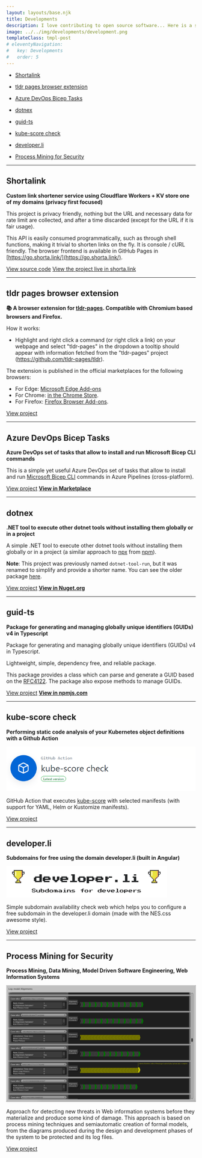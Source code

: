 ```yaml
---
layout: layouts/base.njk
title: Developments
description: I love contributing to open source software... Here is a short brief about my contributions
image: ../../img/developments/development.png
templateClass: tmpl-post
# eleventyNavigation:
#   key: Developments
#   order: 5
---
```


* [ Shortalink ](#shortalink)

* [ tldr pages browser extension ](#tldr-pages-browser-extension)

* [ Azure DevOps Bicep Tasks ](#azure-devops-bicep-tasks)

* [ dotnex ](#dotnex)

* [ guid-ts ](#guid-ts)

* [ kube-score check ](#kube-score-check)

* [ developer.li ](#developerli)

* [ Process Mining for Security ](#process-mining-for-security)

-----------

## Shortalink

**Custom link shortener service using Cloudflare Workers + KV store one of my domains (privacy first focused)**

This project is privacy friendly, nothing but the URL and necessary data for rate limit are collected, and after a time discarded (except for the URL if it is fair usage).

This API is easily consumed programmatically, such as through shell functions, making it trivial to shorten links on the fly. It is console / cURL friendly.
The browser frontend is available in GitHub Pages in [https://go.shorta.link/](https://go.shorta.link/).

[View source code](https://github.com/piraces/shorta.link)
[View the project live in shorta.link](https://shorta.link/)

-----------

## tldr pages browser extension

**📚 A browser extension for [tldr-pages](https://github.com/tldr-pages/tldr). Compatible with Chromium based browsers and Firefox.**

How it works:
- Highlight and right click a command (or right click a link) on your webpage and select "tldr-pages" in the dropdown a tooltip should appear with information fetched from the "tldr-pages" project (https://github.com/tldr-pages/tldr).

The extension is published in the official marketplaces for the following browsers:

- For Edge: [Microsoft Edge Add-ons](https://microsoftedge.microsoft.com/addons/detail/tldr-pages/hbplonhehblpcghgkhnjepdbohbpkoak)
- For Chrome: [in the Chrome Store](https://chrome.google.com/webstore/detail/tldr-pages/fcccijijdgmmcjnifgdhcmepnkcdingf).
- For Firefox: [Firefox Browser Add-ons](https://addons.mozilla.org/es/firefox/addon/tldr-pages/).

[View project](https://github.com/piraces/dotnex)

-----------

## Azure DevOps Bicep Tasks

**Azure DevOps set of tasks that allow to install and run Microsoft Bicep CLI commands**

This is a simple yet useful Azure DevOps set of tasks that allow to install and run [Microsoft Bicep CLI](https://github.com/Azure/bicep) commands in Azure Pipelines (cross-platform).


[View project](https://github.com/piraces/azure-devops-bicep-task/)
[**View in Marketplace**](https://marketplace.visualstudio.com/items?itemName=piraces.bicep-tasks)

-----------

## dotnex

**.NET tool to execute other dotnet tools without installing them globally or in a project**

A simple .NET tool to execute other dotnet tools without installing them globally or in a project (a similar approach to [npx](https://www.npmjs.com/package/npx) from [npm](https://www.npmjs.com/)).

**Note**: This project was previously named `dotnet-tool-run`, but it was renamed to simplify and provide a shorter name. You can see the older package [here](https://www.nuget.org/packages/dotnet-tool-run/).

[View project](https://github.com/piraces/dotnex)
[**View in Nuget.org**](https://www.nuget.org/packages/dotnex/)

-----------

## guid-ts

**Package for generating and managing globally unique identifiers (GUIDs) v4 in Typescript**

Package for generating and managing globally unique identifiers (GUIDs) v4 in Typescript.

Lightweight, simple, dependency free, and reliable package.

This package provides a class which can parse and generate a GUID based on the [RFC4122](https://www.ietf.org/rfc/rfc4122.txt).
The package also expose methods to manage GUIDs.


[View project](https://github.com/piraces/guid-ts)
[**View in npmjs.com**](https://www.npmjs.com/package/guid-ts)

-----------

## kube-score check

**Performing static code analysis of your Kubernetes object definitions with a Github Action**

![kube-score check](../img/developments/kube-score-check.png)

GitHub Action that executes [kube-score](https://kube-score.com/) with selected manifests (with support for YAML, Helm or Kustomize manifests).

[View project](https://github.com/marketplace/actions/kube-score-check)

-----------

## developer.li

**Subdomains for free using the domain developer.li (built in Angular)**

![developer.li](../img/developments/developerli.png)

Simple subdomain availability check web which helps you to configure a free subdomain in the developer.li domain (made with the NES.css awesome style).

[View project](https://developer.li/)

-----------

## Process Mining for Security

**Process Mining, Data Mining, Model Driven Software Engineering, Web Information Systems**

![Process Mining for Security](../img/developments/pms.png)

Approach for detecting new threats in Web information systems before they materialize and produce some kind of damage. This approach is based on process mining techniques and semiautomatic creation of formal models, from the diagrams produced during the design and development phases of the system to be protected and its log files.

[View project](http://sid.cps.unizar.es/PMS/)
